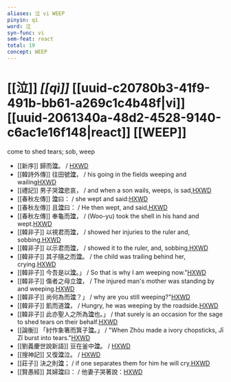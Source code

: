 ```yaml
---
aliases: 泣 vi WEEP
pinyin: qì
word: 泣
syn-func: vi
sem-feat: react
total: 19
concept: WEEP 
---
```

# [[泣]] *[[qì]]*  [[uuid-c20780b3-41f9-491b-bb61-a269c1c4b48f|vi]] [[uuid-2061340a-48d2-4528-9140-c6ac1e16f148|react]] [[WEEP]]
come to shed tears; sob, weep
 - [[新序]] 歸而**泣**。
                     / [HXWD](https://hxwd.org/textview.html?location=CH1a0906_CHANT_001-2a.7)
 - [[韓詩外傳]] 往田號**泣**， / his going in the fields weeping and wailing[HXWD](https://hxwd.org/textview.html?location=KR1c0066_tls_004-9a.8)
 - [[禮記]] 男子哭**泣**悲哀， / and when a son wails, weeps, is sad,[HXWD](https://hxwd.org/textview.html?location=KR1d0052_tls_036-8a.12)
 - [[春秋左傳]] **泣**曰： / she wept and said:[HXWD](https://hxwd.org/textview.html?location=KR1e0001_tls_003-327a.6)
 - [[春秋左傳]] 且**泣**曰： / He then wept, and said,[HXWD](https://hxwd.org/textview.html?location=KR1e0001_tls_007-81a.22)
 - [[春秋左傳]] 奉龜而**泣**， / (Woo-yu) took the shell in his hand and wept.[HXWD](https://hxwd.org/textview.html?location=KR1e0001_tls_009-716a.23)
 - [[韓非子]] 以視君而**泣**， / showed her injuries to the ruler and, sobbing,[HXWD](https://hxwd.org/textview.html?location=KR3c0005_tls_014-42a.7)
 - [[韓非子]] 以示君而**泣**， / showed it to the ruler, and, sobbing,[HXWD](https://hxwd.org/textview.html?location=KR3c0005_tls_014-45a.5)
 - [[韓非子]] 其子隨之而**泣**。 / the child was trailing behind her, crying.[HXWD](https://hxwd.org/textview.html?location=KR3c0005_tls_032-137a.3)
 - [[韓非子]] 今吾是以**泣**。」 / So that is why I am weeping now."[HXWD](https://hxwd.org/textview.html?location=KR3c0005_tls_032-75a.12)
 - [[韓非子]] 傷者之母立**泣**， / The injured man's mother was standing by and weeping.[HXWD](https://hxwd.org/textview.html?location=KR3c0005_tls_032-75a.5)
 - [[韓非子]] 尚何為而**泣**？」 / why are you still weeping?"[HXWD](https://hxwd.org/textview.html?location=KR3c0005_tls_032-75a.8)
 - [[韓非子]] 飢而道**泣**， / Hungry, he was weeping by the roadside.[HXWD](https://hxwd.org/textview.html?location=KR3c0005_tls_033-32a.7)
 - [[韓非子]] 此亦聖人之所為**泣**也。」 / that surely is an occasion for the sage to shed tears on their behalf.[HXWD](https://hxwd.org/textview.html?location=KR3c0005_tls_035-88a.14)
 - [[論衡]] 「紂作象箸而箕子**泣**。」 / "When Zhòu made a ivory chopsticks, Jī Zǐ burst into tears."[HXWD](https://hxwd.org/textview.html?location=KR3j0080_tls_022-10a.3)
 - [[劉義慶世說新語]] 豆在釜中**泣**。
                     / [HXWD](https://hxwd.org/textview.html?location=KR3l0002_tls_004-66a.7)
 - [[搜神記]] 又復**泣**泣。 / [HXWD](https://hxwd.org/textview.html?location=KR3l0099_tls_015-1a.52)
 - [[莊子]] 決之則**泣**；
                     / if one separates them for him he will cry,[HXWD](https://hxwd.org/textview.html?location=KR5c0126_tls_008-4a.3)
 - [[賢愚經]] 其婦**泣**曰： / 他妻子哭著說：[HXWD](https://hxwd.org/textview.html?location=KR6b0059_T_005-0382c.56)